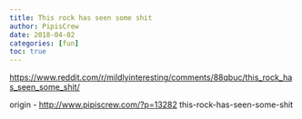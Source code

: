 ```yaml
---
title: This rock has seen some shit
author: PipisCrew
date: 2018-04-02
categories: [fun]
toc: true
---
```


https://www.reddit.com/r/mildlyinteresting/comments/88qbuc/this_rock_has_seen_some_shit/

origin - http://www.pipiscrew.com/?p=13282 this-rock-has-seen-some-shit